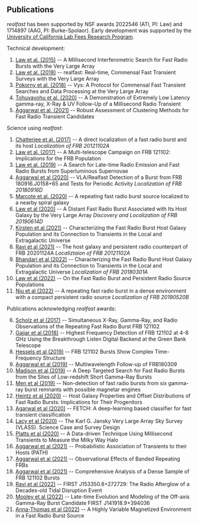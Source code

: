 Publications
----

*realfast* has been supported by NSF awards 2022546 (ATI, PI: Law) and 1714897 (AAG, PI: Burke-Spolaor). Early development was supported by the [University of California Lab Fees Research Program](https://www.ucop.edu/research-initiatives/programs/lab-fees/index.html).

Technical development:

1. [Law et al. (2015)](https://ui.adsabs.harvard.edu/#abs/2015ApJ...807...16L) -- A Millisecond Interferometric Search for Fast Radio Bursts with the Very Large Array 
2. [Law et al. (2018)](https://ui.adsabs.harvard.edu/abs/2018ApJS..236....8L/abstract) -- realfast: Real-time, Commensal Fast Transient Surveys with the Very Large Array
3. [Pokorny et al. (2018)](https://ui.adsabs.harvard.edu/abs/2018JAI.....750005P/abstract) -- Vys: A Protocol for Commensal Fast Transient Searches and Data Processing at the Very Large Array
5. [Tohuvavohu et al. (2020)](https://ui.adsabs.harvard.edu/abs/2020arXiv200604550T/abstract) -- A Demonstration of Extremely Low Latency gamma-ray, X-Ray & UV Follow-Up of a Millisecond Radio Transient
4. [Aggarwal et al. (2021)](https://ui.adsabs.harvard.edu/abs/2021ApJ...914...53A/abstract) -- Robust Assessment of Clustering Methods for Fast Radio Transient Candidates

Science using *realfast*:

1. [Chatterjee et al. (2017)](http://dx.doi.org/10.1038/nature20797) -- A direct localization of a fast radio burst and its host *Localization of FRB 20121102A*
2. [Law et al. (2017)](https://ui.adsabs.harvard.edu/abs/2017ApJ...850...76L/abstract) -- A Multi-telescope Campaign on FRB 121102: Implications for the FRB Population
3. [Law et al. (2019)](https://ui.adsabs.harvard.edu/abs/2019ApJ...886...24L/abstract) -- A Search for Late-time Radio Emission and Fast Radio Bursts from Superluminous Supernovae
11. [Aggarwal et al (2020)](https://ui.adsabs.harvard.edu/abs/2020RNAAS...4...94A/abstract) -- VLA/Realfast Detection of a Burst from FRB 180916.J0158+65 and Tests for Periodic Activity *Localization of FRB 20180916D*
4. [Marcote et al. (2020)](https://ui.adsabs.harvard.edu/abs/2020Natur.577..190M/abstract) -- A repeating fast radio burst source localized to a nearby spiral galaxy
5. [Law et al (2020)](https://ui.adsabs.harvard.edu/abs/2020ApJ...899..161L/abstract) -- A Distant Fast Radio Burst Associated with Its Host Galaxy by the Very Large Array *Discovery and Localization of FRB 20190614D*
8. [Kirsten et al (2021)](https://ui.adsabs.harvard.edu/abs/2022Natur.602..585K/abstract) -- Characterizing the Fast Radio Burst Host Galaxy Population and its Connection to Transients in the Local and Extragalactic Universe
6. [Ravi et al (2021)](https://ui.adsabs.harvard.edu/abs/2021arXiv210609710R/abstract) -- The host galaxy and persistent radio counterpart of FRB 20201124A *Localiztaion of FRB 20121102A*
7. [Bhandari et al (2022)](https://ui.adsabs.harvard.edu/abs/2022AJ....163...69B/abstract) -- Characterizing the Fast Radio Burst Host Galaxy Population and its Connection to Transients in the Local and Extragalactic Universe *Localization of FRB 20180301A*
9. [Law et al (2022)](https://ui.adsabs.harvard.edu/abs/2021arXiv211015323L/abstract) -- On the Fast Radio Burst and Persistent Radio Source Populations
10. [Niu et al (2022)](https://ui.adsabs.harvard.edu/abs/2021arXiv211007418N/abstract) -- A repeating fast radio burst in a dense environment with a compact persistent radio source *Localization of FRB 20190520B*

Publications acknowledging *realfast* awards:

6. [Scholz et al (2017)](https://ui.adsabs.harvard.edu/abs/2017ApJ...846...80S/abstract) -- Simultaneous X-Ray, Gamma-Ray, and Radio Observations of the Repeating Fast Radio Burst FRB 121102
5. [Gajjar et al (2018)](https://ui.adsabs.harvard.edu/abs/2018ApJ...863....2G/abstract) -- Highest Frequency Detection of FRB 121102 at 4-8 GHz Using the Breakthrough Listen Digital Backend at the Green Bank Telescope
4. [Hessels et al (2019)](https://ui.adsabs.harvard.edu/abs/2019ApJ...876L..23H/abstract) -- FRB 121102 Bursts Show Complex Time-Frequency Structure
16. [Aggarwal et al (2019)](https://ui.adsabs.harvard.edu/abs/2021ApJ...913...78A/abstract) -- Multiwavelength Follow-up of FRB180309
15. [Madison et al (2019)](https://ui.adsabs.harvard.edu/abs/2019ApJ...887..252M/abstract) -- A Deep Targeted Search for Fast Radio Bursts from the Sites of Low-redshift Short Gamma-Ray Bursts
14. [Men et al (2019)](https://ui.adsabs.harvard.edu/abs/2019MNRAS.489.3643M/abstract) -- Non-detection of fast radio bursts from six gamma-ray burst remnants with possible magnetar engines
13. [Heintz et al (2020)](https://ui.adsabs.harvard.edu/abs/2020ApJ...903..152H/abstract) -- Host Galaxy Properties and Offset Distributions of Fast Radio Bursts: Implications for Their Progenitors
2. [Agarwal et al (2020)](https://ui.adsabs.harvard.edu/abs/2020MNRAS.497.1661A/abstract) -- FETCH: A deep-learning based classifier for fast transient classification
3. [Lacy et al (2020)](https://ui.adsabs.harvard.edu/abs/2020PASP..132c5001L/abstract) -- The Karl G. Jansky Very Large Array Sky Survey (VLASS). Science Case and Survey Design
9. [Platts et al (2020)](https://ui.adsabs.harvard.edu/abs/2020ApJ...895L..49P/abstract) -- A Data-driven Technique Using Millisecond Transients to Measure the Milky Way Halo
10. [Aggarwal et al (2021)](https://ui.adsabs.harvard.edu/abs/2021ApJ...911...95A/abstract) -- Probabilistic Association of Transients to their Hosts (PATH)
11. [Aggarwal et al (2021)](https://ui.adsabs.harvard.edu/abs/2021ApJ...920L..18A/abstract) -- Observational Effects of Banded Repeating FRBs
12. [Aggarwal et al (2021)](https://ui.adsabs.harvard.edu/abs/2021ApJ...922..115A/abstract) -- Comprehensive Analysis of a Dense Sample of FRB 121102 Bursts
7. [Ravi et al (2022)](https://ui.adsabs.harvard.edu/abs/2022ApJ...925..220R/abstract) -- FIRST J153350.8+272729: The Radio Afterglow of a Decades-old Tidal Disruption Event
8. [Mooley et al (2022)](https://ui.adsabs.harvard.edu/abs/2022ApJ...924...16M/abstract) -- Late-time Evolution and Modeling of the Off-axis Gamma-Ray Burst Candidate FIRST J141918.9+394036
1. [Anna-Thomas et al (2022)](https://ui.adsabs.harvard.edu/abs/2022arXiv220211112A/abstract) -- A Highly Variable Magnetized Environment in a Fast Radio Burst Source
